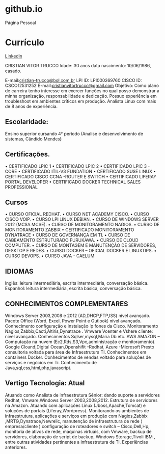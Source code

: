 # github.io
Página Pessoal

# Currículo
[Linkedin](http://bit.ly/linkendin-cristian-trucco)

CRISTIAN VITOR TRUCCO Idade: 30 anos data nascimento: 10/06/1986, casado.

E-mail:cristian-trucco@bol.com.br 
LPI ID: LPI000269760 CISCO ID:  CSCO12531252
E-mail:cristianvitortrucco@gmail.com
Objetivo:
 Como plano de carreira tenho interesse em exercer funções no qual posso demonstrar a minha organização, responsabilidade e dedicação. Possuo experiência em troubleshoot em ambientes críticos em produção. Analista Linux com mais de 8 anos de experiência.

## Escolaridade:
Ensino superior cursando 4° período (Analise e desenvolvimento de sistemas, Cândido Mendes)

## Certificações.

•	CERTIFICADO LPIC 1 
•	CERTIFICADO LPIC 2
•	CERTIFICADO LPIC 3 - CORE
•	CERTIFICADO ITIL-V3 FUNDATION
•	CERTIFICADO SUSE LINUX
•	CERTIFICADO CISCO CCNA -ROUTER E SWITCH
•	CERTIFICADO LIFERAY PORTAL DEVELOPER
•	CERTIFICADO  DOCKER TECHNICAL SALES PROFESSIONAL   

## Cursos

•	CURSO OFICIAL REDHAT.
•	CURSO NET ACADEMY CISCO.
•	CURSO CISCO VOIP.
•	CURSO LPI LINUX DEBIAN.
•	CURSO DE WINDOWS SERVER 2012 (MCSA MCSE).
•	CURSO DE MONITORAMENTO NAGIOS.
•	CURSO DE MONITORAMENTO ZABBIX
•	CERTIFICADO MONITORAMENTO DYNATRACE
•	CURSO DE GOVERNANÇA EM TI.
•	CURSO DE CABEAMENTO ESTRUTURADO FURUKAWA.
•	CURSO DE CLOUD COMPUTER.
•	CURSO DE MONTAGEM E MANUTENÇÃO DE SERVIDORES, DESKTOP E REDES.
•	CURSO DOCKER – OFICIAL DOCKER E LINUXTIPS.
•	CURSO DEVOPS.
•	CURSO JAVA - CAELUM

## IDIOMAS

Inglês: leitura intermediária, escrita intermediária, conversação básica.
Espanhol: leitura intermediária, escrita básica, conversação básica.


## CONHECIMENTOS COMPLEMENTARES
 
Windows Server 2003,2008 e 2012 (AD,DHCP,FTP,ISS) nível avançado.
Pacote Office (Word, Excel, Power Point e Outlook) nível avançado.
Conhecimento configuração e instalação Ip fones da Cisco.
Monitoramento Nagios,Zabbix,Cacti,Altiris,Dynatrace .
Vmware Vcenter e Vshere cliente: nível avançado.
Conhecimentos Sqlser,mysql,Maria Db etc.
AWS AMAZON – Computação na nuvem (Ec2,Rds,S3,Vpc,administração e monitoramento).
Google Clound,Digital Ocean,Openshifit –Redhat, Azure -Microsoft
Presto consultoria voltada para área de Infraestrutura TI.
Conhecimentos em containers Docker.
Conhecimentos de vendas voltado para soluções de serviços e negócios em Ti.
Conhecimento de Java,sql,css,html,php,javascript.

## Vertigo Tecnologia: Atual
Atuando como Analista de Infraestrutura Sênior: dando suporte a servidores Redhat, Vmware,Windows Server 2003,2008,2012. Estrutura de servidores na Amazon.  Atuando com aplicações Linux (Jboss,Apache,Tomcat) e soluções de portais (Liferay,Wordpress). Monitorando os ambientes de infraestrutura, aplicações e serviços em produção com Nagios,Zabbix ,MRTG,Dynatrace,Newrelic, manutenção de infraestrutura de rede ( empresa/cliente ) configuração de roteadores e switch – Cisco,Dell,Hp, monitoria de ativos de rede, máquinas virtuais, com Vmware, backup de servidores, elaboração de script de backup, Windows Storage,Tivoli IBM , entre outras atividades pertinentes a infraestrutura de Ti. 
Experiências anteriores.



